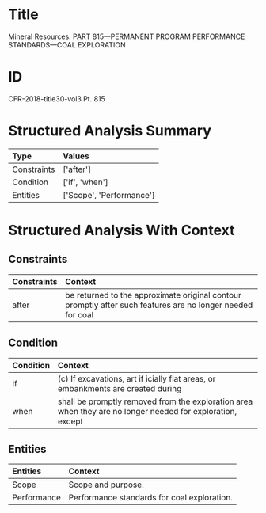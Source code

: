 # Title

 Mineral Resources. PART 815—PERMANENT PROGRAM PERFORMANCE STANDARDS—COAL EXPLORATION


# ID

 CFR-2018-title30-vol3.Pt. 815


# Structured Analysis Summary

| Type        | Values                   |
|:------------|:-------------------------|
| Constraints | ['after']                |
| Condition   | ['if', 'when']           |
| Entities    | ['Scope', 'Performance'] |


# Structured Analysis With Context

 


## Constraints

| Constraints   | Context                                                                                                    |
|:--------------|:-----------------------------------------------------------------------------------------------------------|
| after         | be returned to the approximate original contour promptly after such features are no longer needed for coal |


## Condition

| Condition   | Context                                                                                                    |
|:------------|:-----------------------------------------------------------------------------------------------------------|
| if          | (c) If excavations, art if icially flat areas, or embankments are created during                           |
| when        | shall be promptly removed from the exploration area when they are no longer needed for exploration, except |


## Entities

| Entities    | Context                                      |
|:------------|:---------------------------------------------|
| Scope       | Scope  and purpose.                          |
| Performance | Performance  standards for coal exploration. |


